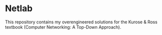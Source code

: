 # Netlab

 This repository contains my overengineered solutions for the Kurose & Ross textbook (Computer Networking: A Top-Down Approach).
